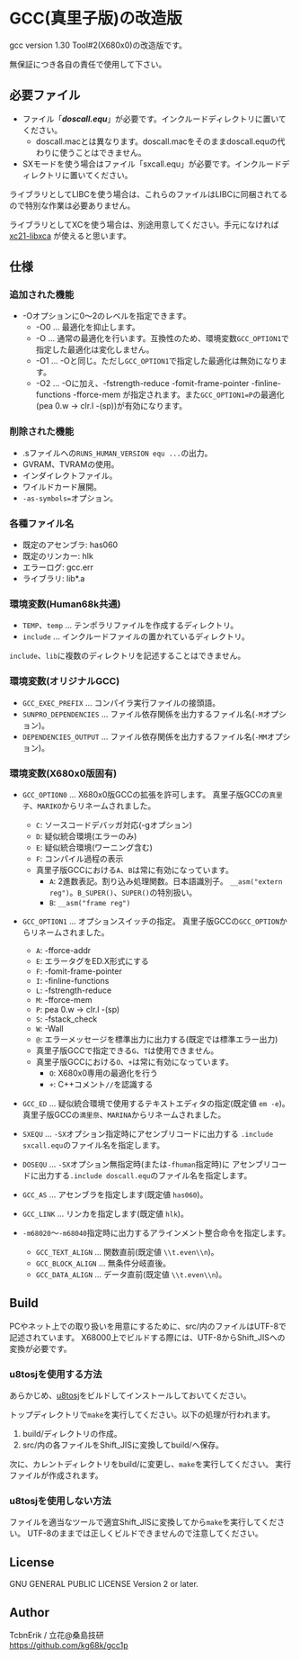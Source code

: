 # GCC(真里子版)の改造版
gcc version 1.30 Tool#2(X680x0)の改造版です。

無保証につき各自の責任で使用して下さい。


## 必要ファイル

* ファイル「***doscall.equ***」が必要です。インクルードディレクトリに置いてください。
  * doscall.macとは異なります。doscall.macをそのままdoscall.equの代わりに使うことはできません。
* SXモードを使う場合はファイル「sxcall.equ」が必要です。インクルードディレクトリに置いてください。

ライブラリとしてLIBCを使う場合は、これらのファイルはLIBCに同梱されてるので特別な作業は必要ありません。

ライブラリとしてXCを使う場合は、別途用意してください。手元になければ
[xc21-libxca](https://github.com/kg68k/xc21-libxca/releases)
が使えると思います。


## 仕様

### 追加された機能
* -Oオプションに0～2のレベルを指定できます。
  * -O0 ... 最適化を抑止します。
  * -O  ... 通常の最適化を行います。互換性のため、環境変数`GCC_OPTION1`で指定した最適化は変化しません。
  * -O1 ... -Oと同じ。ただし`GCC_OPTION1`で指定した最適化は無効になります。
  * -O2 ... -Oに加え、-fstrength-reduce -fomit-frame-pointer -finline-functions -fforce-mem
            が指定されます。また`GCC_OPTION1=P`の最適化(pea 0.w → clr.l -(sp))が有効になります。

### 削除された機能

* .sファイルへの`RUNS_HUMAN_VERSION equ ...`の出力。
* GVRAM、TVRAMの使用。
* インダイレクトファイル。
* ワイルドカード展開。
* `-as-symbols=`オプション。


### 各種ファイル名

* 既定のアセンブラ: has060
* 既定のリンカー: hlk
* エラーログ: gcc.err
* ライブラリ: lib\*.a


### 環境変数(Human68k共通)

* `TEMP`、`temp` ... テンポラリファイルを作成するディレクトリ。
* `include` ... インクルードファイルの置かれているディレクトリ。

`include`、`lib`に複数のディレクトリを記述することはできません。


### 環境変数(オリジナルGCC)

* `GCC_EXEC_PREFIX` ... コンパイラ実行ファイルの接頭語。
* `SUNPRO_DEPENDENCIES` ... ファイル依存関係を出力するファイル名(`-M`オプション)。
* `DEPENDENCIES_OUTPUT` ... ファイル依存関係を出力するファイル名(`-MM`オプション)。


### 環境変数(X680x0版固有)

* `GCC_OPTION0` ... X680x0版GCCの拡張を許可します。
  真里子版GCCの`真里子`、`MARIKO`からリネームされました。
  * `C`: ソースコードデバッガ対応(-gオプション)
  * `D`: 疑似統合環境(エラーのみ)
  * `E`: 疑似統合環境(ワーニング含む)
  * `F`: コンパイル過程の表示
  * 真里子版GCCにおける`A`、`B`は常に有効になっています。
    * `A`: 2進数表記。割り込み処理関数。日本語識別子。
      `__asm("extern reg")`。`B_SUPER()`、`SUPER()`の特別扱い。
    * `B`: `__asm("frame reg")`

* `GCC_OPTION1` ... オプションスイッチの指定。
  真里子版GCCの`GCC_OPTION`からリネームされました。
  * `A`: -fforce-addr
  * `E`: エラータグをED.X形式にする
  * `F`: -fomit-frame-pointer
  * `I`: -finline-functions
  * `L`: -fstrength-reduce
  * `M`: -fforce-mem
  * `P`: pea 0.w → clr.l -(sp)
  * `S`: -fstack_check
  * `W`: -Wall
  * `@`: エラーメッセージを標準出力に出力する(既定では標準エラー出力)
  * 真里子版GCCで指定できる`G`、`T`は使用できません。
  * 真里子版GCCにおける`O`、`+`は常に有効になっています。
    * `O`: X680x0専用の最適化を行う
    * `+`: C++コメント`//`を認識する

* `GCC_ED` ... 疑似統合環境で使用するテキストエディタの指定(既定値 `em -e`)。
  真里子版GCCの`満里奈`、`MARINA`からリネームされました。

* `SXEQU` ... `-SX`オプション指定時にアセンブリコードに出力する
  `.include sxcall.equ`のファイル名を指定します。

* `DOSEQU` ... `-SX`オプション無指定時(または`-fhuman`指定時)に
  アセンブリコードに出力する`.include doscall.equ`のファイル名を指定します。

* `GCC_AS` ... アセンブラを指定します(既定値 `has060`)。

* `GCC_LINK` ... リンカを指定します(既定値 `hlk`)。

* `-m68020`～`-m68040`指定時に出力するアラインメント整合命令を指定します。
  * `GCC_TEXT_ALIGN` ... 関数直前(既定値 `\\t.even\\n`)。
  * `GCC_BLOCK_ALIGN` ... 無条件分岐直後。
  * `GCC_DATA_ALIGN` ... データ直前(既定値 `\\t.even\\n`)。


## Build
PCやネット上での取り扱いを用意にするために、src/内のファイルはUTF-8で記述されています。
X68000上でビルドする際には、UTF-8からShift_JISへの変換が必要です。

### u8tosjを使用する方法

あらかじめ、[u8tosj](https://github.com/kg68k/u8tosj)をビルドしてインストールしておいてください。

トップディレクトリで`make`を実行してください。以下の処理が行われます。
1. build/ディレクトリの作成。
2. src/内の各ファイルをShift_JISに変換してbuild/へ保存。

次に、カレントディレクトリをbuild/に変更し、`make`を実行してください。
実行ファイルが作成されます。

### u8tosjを使用しない方法

ファイルを適当なツールで適宜Shift_JISに変換してから`make`を実行してください。
UTF-8のままでは正しくビルドできませんので注意してください。


## License
GNU GENERAL PUBLIC LICENSE Version 2 or later.


## Author
TcbnErik / 立花@桑島技研  
https://github.com/kg68k/gcc1p
